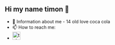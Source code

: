 ## Hi my name timon 👋


- 💬 Information about me - 14 old love coca cola
- 📫 How to reach me:
-  <a href="https://t.me/lovecocacola123" target="_blank">
    <img src="https://img.shields.io/static/v1?message=Telegram&logo=telegram&label=&color=2CA5E0&logoColor=white&labelColor=&style=for-the-badge" height="25" alt="telegram logo"  />
  </a>
</div>




